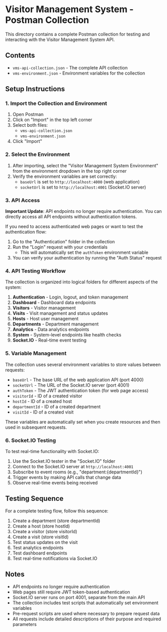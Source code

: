 # Visitor Management System - Postman Collection

This directory contains a complete Postman collection for testing and interacting with the Visitor Management System API.

## Contents

- `vms-api-collection.json` - The complete API collection
- `vms-environment.json` - Environment variables for the collection

## Setup Instructions

### 1. Import the Collection and Environment

1. Open Postman
2. Click on "Import" in the top left corner
3. Select both files:
   - `vms-api-collection.json`
   - `vms-environment.json`
4. Click "Import"

### 2. Select the Environment

1. After importing, select the "Visitor Management System Environment" from the environment dropdown in the top right corner
2. Verify the environment variables are set correctly:
   - `baseUrl` is set to `http://localhost:4000` (web application)
   - `socketUrl` is set to `http://localhost:4001` (Socket.IO server)

### 3. API Access

**Important Update**: API endpoints no longer require authentication. You can directly access all API endpoints without authentication tokens.

If you need to access authenticated web pages or want to test the authentication flow:

1. Go to the "Authentication" folder in the collection
2. Run the "Login" request with your credentials
   - This will automatically set the `authToken` environment variable
3. You can verify your authentication by running the "Auth Status" request

### 4. API Testing Workflow

The collection is organized into logical folders for different aspects of the system:

1. **Authentication** - Login, logout, and token management
2. **Dashboard** - Dashboard data endpoints
3. **Visitors** - Visitor management
4. **Visits** - Visit management and status updates
5. **Hosts** - Host user management
6. **Departments** - Department management
7. **Analytics** - Data analytics endpoints
8. **System** - System-level endpoints like health checks
9. **Socket.IO** - Real-time event testing

### 5. Variable Management

The collection uses several environment variables to store values between requests:

- `baseUrl` - The base URL of the web application API (port 4000)
- `socketUrl` - The URL of the Socket.IO server (port 4001)
- `authToken` - The JWT authentication token (for web page access)
- `visitorId` - ID of a created visitor
- `hostId` - ID of a created host
- `departmentId` - ID of a created department
- `visitId` - ID of a created visit

These variables are automatically set when you create resources and then used in subsequent requests.

### 6. Socket.IO Testing

To test real-time functionality with Socket.IO:

1. Use the Socket.IO tester in the "Socket.IO" folder
2. Connect to the Socket.IO server at `http://localhost:4001`
3. Subscribe to event rooms (e.g., "department:{departmentId}")
4. Trigger events by making API calls that change data
5. Observe real-time events being received

## Testing Sequence

For a complete testing flow, follow this sequence:

1. Create a department (store departmentId)
2. Create a host (store hostId)
3. Create a visitor (store visitorId)
4. Create a visit (store visitId)
5. Test status updates on the visit
6. Test analytics endpoints
7. Test dashboard endpoints
8. Test real-time notifications via Socket.IO

## Notes

- API endpoints no longer require authentication
- Web pages still require JWT token-based authentication
- Socket.IO server runs on port 4001, separate from the main API
- The collection includes test scripts that automatically set environment variables
- Pre-request scripts are used where necessary to prepare request data
- All requests include detailed descriptions of their purpose and required parameters